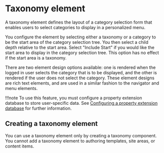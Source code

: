 # Taxonomy element

A taxonomy element defines the layout of a category selection form that enables users to select categories to display in a personalized menu.

You configure the element by selecting either a taxonomy or a category to be the start area of the category selection tree. You then select a child depth relative to the start area. Select "Include Start" if you would like the start area to display in the category selection tree. This option has no effect if the start area is a taxonomy.

There are two element design options available: one is rendered when the logged in user selects the category that is to be displayed, and the other is rendered if the user does not select the category. These element designs are rich text elements, and are used in a similar fashion to the navigator and menu elements.

!!!note
    To use this feature, you must configure a property extension database to store user-specific data. See [Configuring a property extension database](../../../../../../deployment/manage/security/people/authentication/user_registry/update_user_registry/lookaside_db.md) for further information.

## Creating a taxonomy element

You can use a taxonomy element only by creating a taxonomy component. You cannot add a taxonomy element to authoring templates, site areas, or content items.


